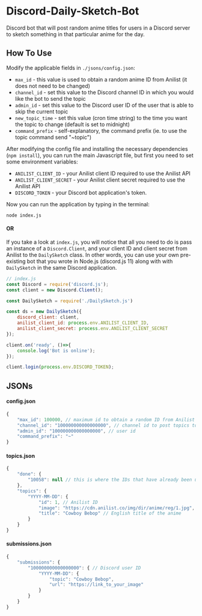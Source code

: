 # Discord-Daily-Sketch-Bot
Discord bot that will post random anime titles for users in a Discord server to sketch something in that particular anime for the day.


## How To Use

Modify the applicable fields in `./jsons/config.json`:

* `max_id` - this value is used to obtain a random anime ID from Anilist (it does not need to be changed)
* `channel_id` - set this value to the Discord channel ID in which you would like the bot to send the topic
* `admin_id` - set this value to the Discord user ID of the user that is able to skip the current topic
* `new_topic_time` - set this value (cron time string) to the time you want the topic to change (default is set to midnight)
* `command_prefix` - self-explanatory, the command prefix (ie. to use the topic command send "~topic")

After modifying the config file and installing the necessary dependencies (`npm install`), you can run the main Javascript file, but first you need to set some environment variables:

* `ANILIST_CLIENT_ID` - your Anilist client ID required to use the Anilist API
* `ANILIST_CLIENT_SECRET` - your Anilist client secret required to use the Anilist API
* `DISCORD_TOKEN` - your Discord bot application's token.

Now you can run the application by typing in the terminal:

```
node index.js
```

#### OR

If you take a look at `index.js`, you will notice that all you need to do is pass an instance of a `Discord.Client`, and your client ID and client secret from Anilist to the `DailySketch` class. In other words, you can use your own pre-existing bot that you wrote in Node.js (discord.js 11) along with with `DailySketch` in the same Discord application. 

```js
// index.js
const Discord = require('discord.js');
const client = new Discord.Client();

const DailySketch = require('./DailySketch.js')

const ds = new DailySketch({
	discord_client: client,
	anilist_client_id: process.env.ANILIST_CLIENT_ID,
	anilist_client_secret: process.env.ANILIST_CLIENT_SECRET
});

client.on('ready', ()=>{
	console.log('Bot is online');
});

client.login(process.env.DISCORD_TOKEN);
```

## JSONs 

#### config.json

```js
{
    "max_id": 100000, // maximum id to obtain a random ID from Anilist
    "channel_id": "100000000000000000", // channel id to post topics to
    "admin_id": "100000000000000000", // user id
    "command_prefix": "~"
}
```

#### topics.json

```js
{
    "done": {
        "10058": null // this is where the IDs that have already been used go
    },
    "topics": {
        "YYYY-MM-DD": {
            "id": 1, // Anilist ID
            "image": "https://cdn.anilist.co/img/dir/anime/reg/1.jpg", // URL of anime cover
            "title": "Cowboy Bebop" // English title of the anime
        }
    }
}
```

#### submissions.json

```js
{
    "submissions": {
        "100000000000000000": { // Discord user ID
            "YYYY-MM-DD": {
                "topic": "Cowboy Bebop",
                "url": "https://link_to_your_image"
            }
        }
    }
}
```
